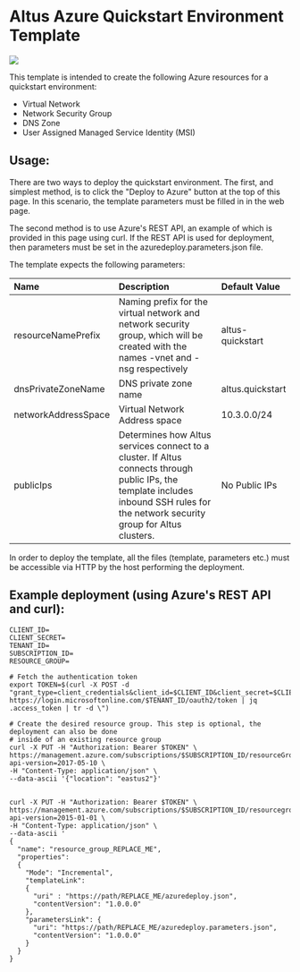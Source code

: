 # Altus Azure Quickstart Environment Template

<a href="https://portal.azure.com/#create/Microsoft.Template/uri/https%3A%2F%2Fraw.githubusercontent.com%2Fcloudera%2Faltus-azure-tools%2Fmaster%2Fazure-quickstart-template%2Fazuredeploy.json" target="_blank">
    <img src="http://azuredeploy.net/deploybutton.png" />
</a>

This template is intended to create the following Azure resources for a quickstart environment:
  * Virtual Network
  * Network Security Group
  * DNS Zone
  * User Assigned Managed Service Identity (MSI)

## Usage:

There are two ways to deploy the quickstart environment. The first, and simplest method,
is to click the "Deploy to Azure" button at the top of this page. In this scenario, the
template parameters must be filled in in the web page.

The second method is to use Azure's REST API, an example of which is provided in this
page using curl. If the REST API is used for deployment, then parameters must be set in the
azuredeploy.parameters.json file.

The template expects the following parameters:

| Name   | Description | Default Value |
|:--- |:---|:---|
| resourceNamePrefix | Naming prefix for the virtual network and network security group, which will be created with the names <PREFIX>-vnet and <PREFIX>-nsg respectively | altus-quickstart |
| dnsPrivateZoneName | DNS private zone name | altus.quickstart |
| networkAddressSpace | Virtual Network Address space | 10.3.0.0/24 |
| publicIps | Determines how Altus services connect to a cluster. If Altus connects through public IPs, the template includes inbound SSH rules for the network security group for Altus clusters. | No Public IPs |

In order to deploy the template, all the files (template, parameters etc.)
must be accessible via HTTP by the host performing the deployment.

## Example deployment (using Azure's REST API and curl):

```
CLIENT_ID=
CLIENT_SECRET=
TENANT_ID=
SUBSCRIPTION_ID=
RESOURCE_GROUP=

# Fetch the authentication token
export TOKEN=$(curl -X POST -d "grant_type=client_credentials&client_id=$CLIENT_ID&client_secret=$CLIENT_SECRET&resource=https%3A%2F%2Fmanagement.azure.com%2F" https://login.microsoftonline.com/$TENANT_ID/oauth2/token | jq .access_token | tr -d \")

# Create the desired resource group. This step is optional, the deployment can also be done
# inside of an existing resource group
curl -X PUT -H "Authorization: Bearer $TOKEN" \
https://management.azure.com/subscriptions/$SUBSCRIPTION_ID/resourceGroups/$RESOURCE_GROUP?api-version=2017-05-10 \
-H "Content-Type: application/json" \
--data-ascii '{"location": "eastus2"}'


curl -X PUT -H "Authorization: Bearer $TOKEN" \
https://management.azure.com/subscriptions/$SUBSCRIPTION_ID/resourcegroups/$RESOURCE_GROUP/providers/Microsoft.Resources/deployments/nwongdeploy?api-version=2015-01-01 \
-H "Content-Type: application/json" \
--data-ascii '
{
  "name": "resource_group_REPLACE_ME",
  "properties":
  {
    "Mode": "Incremental",
    "templateLink":
    {
      "uri" : "https://path/REPLACE_ME/azuredeploy.json",
      "contentVersion": "1.0.0.0"
    },
    "parametersLink": {
      "uri": "https://path/REPLACE_ME/azuredeploy.parameters.json",
      "contentVersion": "1.0.0.0"
    }
  }
}
```
